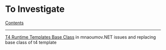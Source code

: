 # To Investigate

[Contents](index.md)

---

[T4 Runtime Templates Base Class](https://mnaoumov.wordpress.com/2012/09/27/t4-runtime-templates-base-class/) in mnaoumov.NET issues and replacing base class of t4 template 
